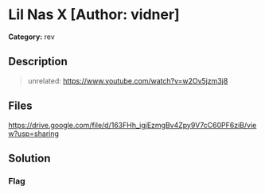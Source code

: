 # Lil Nas X [Author: vidner]

**Category:** rev
## Description
>unrelated: https://www.youtube.com/watch?v=w2Ov5jzm3j8

## Files

https://drive.google.com/file/d/163FHh_igjEzmgBv4Zpy9V7cC60PF6ziB/view?usp=sharing

## Solution

### Flag

